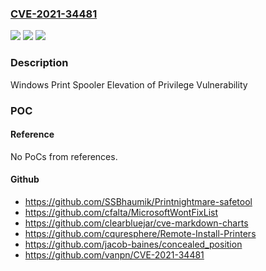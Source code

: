 ### [CVE-2021-34481](https://cve.mitre.org/cgi-bin/cvename.cgi?name=CVE-2021-34481)
![](https://img.shields.io/static/v1?label=Product&message=Windows%20Versions%20Under%20Investigation&color=blue)
![](https://img.shields.io/static/v1?label=Version&message=n%2Fa&color=blue)
![](https://img.shields.io/static/v1?label=Vulnerability&message=Elevation%20of%20Privilege&color=brighgreen)

### Description

Windows Print Spooler Elevation of Privilege Vulnerability

### POC

#### Reference
No PoCs from references.

#### Github
- https://github.com/SSBhaumik/Printnightmare-safetool
- https://github.com/cfalta/MicrosoftWontFixList
- https://github.com/clearbluejar/cve-markdown-charts
- https://github.com/cquresphere/Remote-Install-Printers
- https://github.com/jacob-baines/concealed_position
- https://github.com/vanpn/CVE-2021-34481

